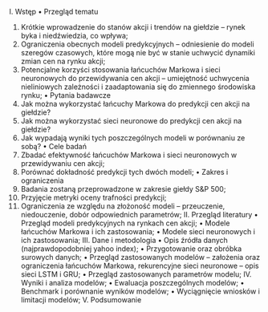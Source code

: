 I. Wstęp
•	Przegląd tematu
1)	Krótkie wprowadzenie do stanów akcji i trendów na giełdzie – rynek byka i niedźwiedzia, co wpływa;
2)	Ograniczenia obecnych modeli predykcyjnych – odniesienie do modeli szeregów czasowych, które mogą nie być w stanie uchwycić dynamiki zmian cen na rynku akcji;
3)	Potencjalne korzyści stosowania łańcuchów Markowa i sieci neuronowych do przewidywania cen akcji – umiejętność uchwycenia nieliniowych zależności i zaadaptowania się do zmiennego środowiska rynku;
•	Pytania badawcze
1)	Jak można wykorzystać łańcuchy Markowa do predykcji cen akcji na giełdzie?
2)	Jak można wykorzystać sieci neuronowe do predykcji cen akcji na giełdzie?
3)	Jak wypadają wyniki tych poszczególnych modeli w porównaniu ze sobą?
•	Cele badań
1)	Zbadać efektywność łańcuchów Markowa i sieci neuronowych w przewidywaniu cen akcji;
2)	Porównać dokładność predykcji tych dwóch modeli;
•	Zakres i ograniczenia
1)	Badania zostaną przeprowadzone w zakresie giełdy S&P 500;
2)	Przyjęcie metryki oceny trafności predykcji;
3)	Ograniczenia ze względu na złożoność modeli – przeuczenie, niedouczenie, dobór odpowiednich parametrów;
II. Przegląd literatury
•	Przegląd modeli predykcyjnych na rynkach cen akcji;
•	Modele łańcuchów Markowa i ich zastosowania;
•	Modele sieci neuronowych i ich zastosowania;
III. Dane i metodologia
•	Opis źródła danych (najprawdopodobniej yahoo index);
•	Przygotowanie oraz obróbka surowych danych;
•	Przegląd zastosowanych modelów – założenia oraz ograniczenia łańcuchów Markowa, rekurencyjne sieci neuronowe – opis sieci LSTM i GRU;
•	Przegląd zastosowanych parametrów modelu;
IV. Wyniki i analiza modelów;
•	Ewaluacja poszczególnych modelów;
•	Benchmark i porównanie wyników modelów;
•	Wyciągnięcie wniosków i limitacji modelów;
V. Podsumowanie
